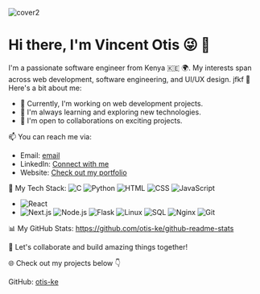 ![cover2](https://github.com/otis-ke/otis-ke/assets/110315228/8be9ae84-63ac-4e77-baa1-e55619f6082a)
 
# Hi there, I'm Vincent Otis 😜 👋 
I'm a passionate software engineer from Kenya 🇰🇪 🌍. My interests span across web development, software engineering, and UI/UX design.
jfkf
🚀 Here's a bit about me:
- 💼 Currently, I'm working on web development projects.
- 🌱 I'm always learning and exploring new technologies.
- 👥 I'm open to collaborations on exciting projects.


📫 You can reach me via:
- Email: [email](vincentotiskisia@gmail.com)
- LinkedIn: [Connect with me](https://www.linkedin.com/in/vincent-otis-1315b0235)
- Website: [Check out my portfolio](https://otis-ke.github.io/portfolio/)

🌟 My Tech Stack:
![C](https://img.shields.io/badge/C-00599C?style=for-the-badge&logo=c)
![Python](https://img.shields.io/badge/Python-3776AB?style=for-the-badge&logo=python)
![HTML](https://img.shields.io/badge/HTML-E34F26?style=for-the-badge&logo=html5)
![CSS](https://img.shields.io/badge/CSS-1572B6?style=for-the-badge&logo=css3)
![JavaScript](https://img.shields.io/badge/JavaScript-F7DF1E?style=for-the-badge&logo=javascript)
- ![React](https://img.shields.io/badge/React-61DAFB?style=for-the-badge&logo=react)
- ![Next.js](https://img.shields.io/badge/Next.js-000000?style=for-the-badge&logo=next.js&logoColor=white)
![Node.js](https://img.shields.io/badge/Node.js-339933?style=for-the-badge&logo=node.js)
![Flask](https://img.shields.io/badge/Flask-000000?style=for-the-badge&logo=flask)
![Linux](https://img.shields.io/badge/Linux-FCC624?style=for-the-badge&logo=linux)
![SQL](https://img.shields.io/badge/SQL-4479A1?style=for-the-badge&logo=postgresql)
![Nginx](https://img.shields.io/badge/Nginx-269539?style=for-the-badge&logo=nginx)
![Git](https://img.shields.io/badge/Git-F05032?style=for-the-badge&logo=git)

📊 My GitHub Stats:
 https://github.com/otis-ke/github-readme-stats 

🚀 Let's collaborate and build amazing things together!

🌐 Check out my projects below 👇

GitHub: [otis-ke](https://github.com/otis-ke/)
